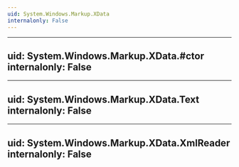 ```yaml
---
uid: System.Windows.Markup.XData
internalonly: False
---
```


---
uid: System.Windows.Markup.XData.#ctor
internalonly: False
---

---
uid: System.Windows.Markup.XData.Text
internalonly: False
---

---
uid: System.Windows.Markup.XData.XmlReader
internalonly: False
---
